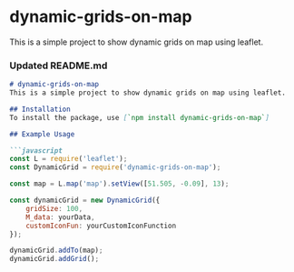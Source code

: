 # dynamic-grids-on-map
This is a simple project to show dynamic grids on map using leaflet.


### Updated README.md

```markdown
# dynamic-grids-on-map
This is a simple project to show dynamic grids on map using leaflet.

## Installation
To install the package, use [`npm install dynamic-grids-on-map`]

## Example Usage

```javascript
const L = require('leaflet');
const DynamicGrid = require('dynamic-grids-on-map');

const map = L.map('map').setView([51.505, -0.09], 13);

const dynamicGrid = new DynamicGrid({
    gridSize: 100,
    M_data: yourData,
    customIconFun: yourCustomIconFunction
});

dynamicGrid.addTo(map);
dynamicGrid.addGrid();
```
```
